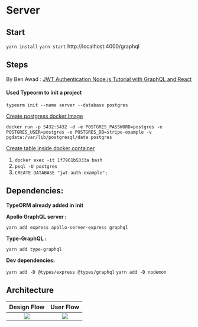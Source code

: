 # Server

## Start
`yarn install`
`yarn start`
http://localhost:4000/graphql

## Steps

By Ben Awad :
[JWT Authentication Node.js Tutorial with GraphQL and React](https://www.youtube.com/watch?v=25GS0MLT8JU)

#### Used Typeorm to init a project
`typeorm init --name server --database postgres`

[Create postgress docker Image](https://www.youtube.com/watch?v=G3gnMSyX-XM)

`docker run -p 5432:5432 -d -e POSTGRES_PASSWORD=postgres -e POSTGRES_USER=postgres -e POSTGRES_DB=stripe-example -v pgdata:/var/lib/postgresql/data postgres`

[Create table inside docker container]( 
https://stackoverflow.com/questions/19674456/run-postgresql-queries-from-the-command-line)

1) `docker exec -it 1f7961b5333a bash`
2) `psql -U postgres`
3) `CREATE DATABASE "jwt-auth-example";`

## Dependencies:
**TypeORM already added in init**

**Apollo GraphQL server :**

`yarn add express apollo-server-express graphql`

**Type-GraphQL :** 

`yarn add type-graphql`

**Dev dependencies:**

`yarn add -D @types/express @types/graphql`
`yarn add -D nodemon`

## Architecture

Design Flow                |  User Flow
:-------------------------:|:-------------------------:
![](https://user-images.githubusercontent.com/35309821/128605543-eb907e65-eec1-4fc7-a788-3d28f2175112.png)  |  ![](https://user-images.githubusercontent.com/35309821/128605428-280738fb-21a9-4a92-981f-c19764241fbf.png)

